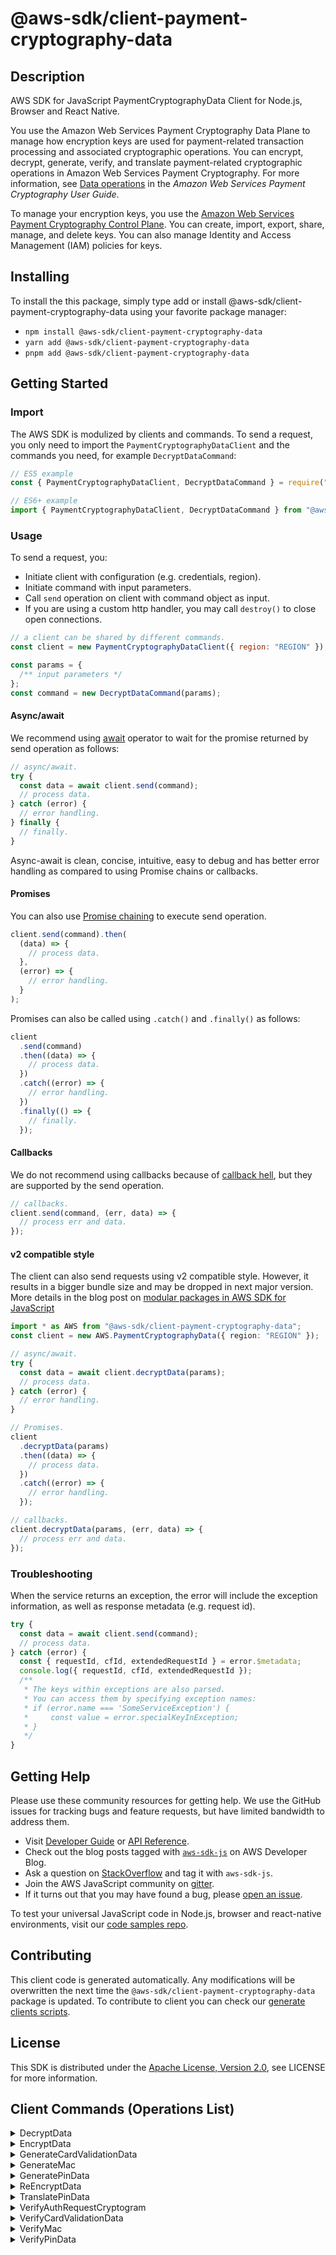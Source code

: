 <!-- generated file, do not edit directly -->

# @aws-sdk/client-payment-cryptography-data

## Description

AWS SDK for JavaScript PaymentCryptographyData Client for Node.js, Browser and React Native.

<p>You use the Amazon Web Services Payment Cryptography Data Plane to manage how encryption keys are used for payment-related transaction processing and associated cryptographic operations. You can encrypt, decrypt, generate, verify, and translate payment-related cryptographic operations in Amazon Web Services Payment Cryptography. For more information, see <a href="https://docs.aws.amazon.com/payment-cryptography/latest/userguide/data-operations.html">Data operations</a> in the <i>Amazon Web Services Payment Cryptography User Guide</i>.</p>
<p>To manage your encryption keys, you use the <a href="https://docs.aws.amazon.com/payment-cryptography/latest/APIReference/Welcome.html">Amazon Web Services Payment Cryptography Control Plane</a>. You can create, import, export, share, manage, and delete keys. You can also manage Identity and Access Management (IAM) policies for keys. </p>

## Installing

To install the this package, simply type add or install @aws-sdk/client-payment-cryptography-data
using your favorite package manager:

- `npm install @aws-sdk/client-payment-cryptography-data`
- `yarn add @aws-sdk/client-payment-cryptography-data`
- `pnpm add @aws-sdk/client-payment-cryptography-data`

## Getting Started

### Import

The AWS SDK is modulized by clients and commands.
To send a request, you only need to import the `PaymentCryptographyDataClient` and
the commands you need, for example `DecryptDataCommand`:

```js
// ES5 example
const { PaymentCryptographyDataClient, DecryptDataCommand } = require("@aws-sdk/client-payment-cryptography-data");
```

```ts
// ES6+ example
import { PaymentCryptographyDataClient, DecryptDataCommand } from "@aws-sdk/client-payment-cryptography-data";
```

### Usage

To send a request, you:

- Initiate client with configuration (e.g. credentials, region).
- Initiate command with input parameters.
- Call `send` operation on client with command object as input.
- If you are using a custom http handler, you may call `destroy()` to close open connections.

```js
// a client can be shared by different commands.
const client = new PaymentCryptographyDataClient({ region: "REGION" });

const params = {
  /** input parameters */
};
const command = new DecryptDataCommand(params);
```

#### Async/await

We recommend using [await](https://developer.mozilla.org/en-US/docs/Web/JavaScript/Reference/Operators/await)
operator to wait for the promise returned by send operation as follows:

```js
// async/await.
try {
  const data = await client.send(command);
  // process data.
} catch (error) {
  // error handling.
} finally {
  // finally.
}
```

Async-await is clean, concise, intuitive, easy to debug and has better error handling
as compared to using Promise chains or callbacks.

#### Promises

You can also use [Promise chaining](https://developer.mozilla.org/en-US/docs/Web/JavaScript/Guide/Using_promises#chaining)
to execute send operation.

```js
client.send(command).then(
  (data) => {
    // process data.
  },
  (error) => {
    // error handling.
  }
);
```

Promises can also be called using `.catch()` and `.finally()` as follows:

```js
client
  .send(command)
  .then((data) => {
    // process data.
  })
  .catch((error) => {
    // error handling.
  })
  .finally(() => {
    // finally.
  });
```

#### Callbacks

We do not recommend using callbacks because of [callback hell](http://callbackhell.com/),
but they are supported by the send operation.

```js
// callbacks.
client.send(command, (err, data) => {
  // process err and data.
});
```

#### v2 compatible style

The client can also send requests using v2 compatible style.
However, it results in a bigger bundle size and may be dropped in next major version. More details in the blog post
on [modular packages in AWS SDK for JavaScript](https://aws.amazon.com/blogs/developer/modular-packages-in-aws-sdk-for-javascript/)

```ts
import * as AWS from "@aws-sdk/client-payment-cryptography-data";
const client = new AWS.PaymentCryptographyData({ region: "REGION" });

// async/await.
try {
  const data = await client.decryptData(params);
  // process data.
} catch (error) {
  // error handling.
}

// Promises.
client
  .decryptData(params)
  .then((data) => {
    // process data.
  })
  .catch((error) => {
    // error handling.
  });

// callbacks.
client.decryptData(params, (err, data) => {
  // process err and data.
});
```

### Troubleshooting

When the service returns an exception, the error will include the exception information,
as well as response metadata (e.g. request id).

```js
try {
  const data = await client.send(command);
  // process data.
} catch (error) {
  const { requestId, cfId, extendedRequestId } = error.$metadata;
  console.log({ requestId, cfId, extendedRequestId });
  /**
   * The keys within exceptions are also parsed.
   * You can access them by specifying exception names:
   * if (error.name === 'SomeServiceException') {
   *     const value = error.specialKeyInException;
   * }
   */
}
```

## Getting Help

Please use these community resources for getting help.
We use the GitHub issues for tracking bugs and feature requests, but have limited bandwidth to address them.

- Visit [Developer Guide](https://docs.aws.amazon.com/sdk-for-javascript/v3/developer-guide/welcome.html)
  or [API Reference](https://docs.aws.amazon.com/AWSJavaScriptSDK/v3/latest/index.html).
- Check out the blog posts tagged with [`aws-sdk-js`](https://aws.amazon.com/blogs/developer/tag/aws-sdk-js/)
  on AWS Developer Blog.
- Ask a question on [StackOverflow](https://stackoverflow.com/questions/tagged/aws-sdk-js) and tag it with `aws-sdk-js`.
- Join the AWS JavaScript community on [gitter](https://gitter.im/aws/aws-sdk-js-v3).
- If it turns out that you may have found a bug, please [open an issue](https://github.com/aws/aws-sdk-js-v3/issues/new/choose).

To test your universal JavaScript code in Node.js, browser and react-native environments,
visit our [code samples repo](https://github.com/aws-samples/aws-sdk-js-tests).

## Contributing

This client code is generated automatically. Any modifications will be overwritten the next time the `@aws-sdk/client-payment-cryptography-data` package is updated.
To contribute to client you can check our [generate clients scripts](https://github.com/aws/aws-sdk-js-v3/tree/main/scripts/generate-clients).

## License

This SDK is distributed under the
[Apache License, Version 2.0](http://www.apache.org/licenses/LICENSE-2.0),
see LICENSE for more information.

## Client Commands (Operations List)

<details>
<summary>
DecryptData
</summary>

[Command API Reference](https://docs.aws.amazon.com/AWSJavaScriptSDK/v3/latest/clients/client-payment-cryptography-data/classes/decryptdatacommand.html) / [Input](https://docs.aws.amazon.com/AWSJavaScriptSDK/v3/latest/clients/client-payment-cryptography-data/interfaces/decryptdatacommandinput.html) / [Output](https://docs.aws.amazon.com/AWSJavaScriptSDK/v3/latest/clients/client-payment-cryptography-data/interfaces/decryptdatacommandoutput.html)

</details>
<details>
<summary>
EncryptData
</summary>

[Command API Reference](https://docs.aws.amazon.com/AWSJavaScriptSDK/v3/latest/clients/client-payment-cryptography-data/classes/encryptdatacommand.html) / [Input](https://docs.aws.amazon.com/AWSJavaScriptSDK/v3/latest/clients/client-payment-cryptography-data/interfaces/encryptdatacommandinput.html) / [Output](https://docs.aws.amazon.com/AWSJavaScriptSDK/v3/latest/clients/client-payment-cryptography-data/interfaces/encryptdatacommandoutput.html)

</details>
<details>
<summary>
GenerateCardValidationData
</summary>

[Command API Reference](https://docs.aws.amazon.com/AWSJavaScriptSDK/v3/latest/clients/client-payment-cryptography-data/classes/generatecardvalidationdatacommand.html) / [Input](https://docs.aws.amazon.com/AWSJavaScriptSDK/v3/latest/clients/client-payment-cryptography-data/interfaces/generatecardvalidationdatacommandinput.html) / [Output](https://docs.aws.amazon.com/AWSJavaScriptSDK/v3/latest/clients/client-payment-cryptography-data/interfaces/generatecardvalidationdatacommandoutput.html)

</details>
<details>
<summary>
GenerateMac
</summary>

[Command API Reference](https://docs.aws.amazon.com/AWSJavaScriptSDK/v3/latest/clients/client-payment-cryptography-data/classes/generatemaccommand.html) / [Input](https://docs.aws.amazon.com/AWSJavaScriptSDK/v3/latest/clients/client-payment-cryptography-data/interfaces/generatemaccommandinput.html) / [Output](https://docs.aws.amazon.com/AWSJavaScriptSDK/v3/latest/clients/client-payment-cryptography-data/interfaces/generatemaccommandoutput.html)

</details>
<details>
<summary>
GeneratePinData
</summary>

[Command API Reference](https://docs.aws.amazon.com/AWSJavaScriptSDK/v3/latest/clients/client-payment-cryptography-data/classes/generatepindatacommand.html) / [Input](https://docs.aws.amazon.com/AWSJavaScriptSDK/v3/latest/clients/client-payment-cryptography-data/interfaces/generatepindatacommandinput.html) / [Output](https://docs.aws.amazon.com/AWSJavaScriptSDK/v3/latest/clients/client-payment-cryptography-data/interfaces/generatepindatacommandoutput.html)

</details>
<details>
<summary>
ReEncryptData
</summary>

[Command API Reference](https://docs.aws.amazon.com/AWSJavaScriptSDK/v3/latest/clients/client-payment-cryptography-data/classes/reencryptdatacommand.html) / [Input](https://docs.aws.amazon.com/AWSJavaScriptSDK/v3/latest/clients/client-payment-cryptography-data/interfaces/reencryptdatacommandinput.html) / [Output](https://docs.aws.amazon.com/AWSJavaScriptSDK/v3/latest/clients/client-payment-cryptography-data/interfaces/reencryptdatacommandoutput.html)

</details>
<details>
<summary>
TranslatePinData
</summary>

[Command API Reference](https://docs.aws.amazon.com/AWSJavaScriptSDK/v3/latest/clients/client-payment-cryptography-data/classes/translatepindatacommand.html) / [Input](https://docs.aws.amazon.com/AWSJavaScriptSDK/v3/latest/clients/client-payment-cryptography-data/interfaces/translatepindatacommandinput.html) / [Output](https://docs.aws.amazon.com/AWSJavaScriptSDK/v3/latest/clients/client-payment-cryptography-data/interfaces/translatepindatacommandoutput.html)

</details>
<details>
<summary>
VerifyAuthRequestCryptogram
</summary>

[Command API Reference](https://docs.aws.amazon.com/AWSJavaScriptSDK/v3/latest/clients/client-payment-cryptography-data/classes/verifyauthrequestcryptogramcommand.html) / [Input](https://docs.aws.amazon.com/AWSJavaScriptSDK/v3/latest/clients/client-payment-cryptography-data/interfaces/verifyauthrequestcryptogramcommandinput.html) / [Output](https://docs.aws.amazon.com/AWSJavaScriptSDK/v3/latest/clients/client-payment-cryptography-data/interfaces/verifyauthrequestcryptogramcommandoutput.html)

</details>
<details>
<summary>
VerifyCardValidationData
</summary>

[Command API Reference](https://docs.aws.amazon.com/AWSJavaScriptSDK/v3/latest/clients/client-payment-cryptography-data/classes/verifycardvalidationdatacommand.html) / [Input](https://docs.aws.amazon.com/AWSJavaScriptSDK/v3/latest/clients/client-payment-cryptography-data/interfaces/verifycardvalidationdatacommandinput.html) / [Output](https://docs.aws.amazon.com/AWSJavaScriptSDK/v3/latest/clients/client-payment-cryptography-data/interfaces/verifycardvalidationdatacommandoutput.html)

</details>
<details>
<summary>
VerifyMac
</summary>

[Command API Reference](https://docs.aws.amazon.com/AWSJavaScriptSDK/v3/latest/clients/client-payment-cryptography-data/classes/verifymaccommand.html) / [Input](https://docs.aws.amazon.com/AWSJavaScriptSDK/v3/latest/clients/client-payment-cryptography-data/interfaces/verifymaccommandinput.html) / [Output](https://docs.aws.amazon.com/AWSJavaScriptSDK/v3/latest/clients/client-payment-cryptography-data/interfaces/verifymaccommandoutput.html)

</details>
<details>
<summary>
VerifyPinData
</summary>

[Command API Reference](https://docs.aws.amazon.com/AWSJavaScriptSDK/v3/latest/clients/client-payment-cryptography-data/classes/verifypindatacommand.html) / [Input](https://docs.aws.amazon.com/AWSJavaScriptSDK/v3/latest/clients/client-payment-cryptography-data/interfaces/verifypindatacommandinput.html) / [Output](https://docs.aws.amazon.com/AWSJavaScriptSDK/v3/latest/clients/client-payment-cryptography-data/interfaces/verifypindatacommandoutput.html)

</details>
